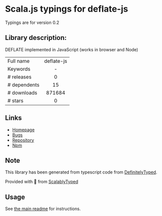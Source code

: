 
# Scala.js typings for deflate-js

Typings are for version 0.2

## Library description:
DEFLATE implemented in JavaScript (works in browser and Node)

|                    |                 |
| ------------------ | :-------------: |
| Full name          | deflate-js |
| Keywords           | - |
| # releases         | 0 |
| # dependents       | 15 |
| # downloads        | 871684 |
| # stars            | 0 |

## Links
- [Homepage](https://github.com/beatgammit/deflate-js#readme)
- [Bugs](https://github.com/beatgammit/deflate-js/issues)
- [Repository](https://github.com/beatgammit/deflate-js)
- [Npm](https://www.npmjs.com/package/deflate-js)
    


## Note
This library has been generated from typescript code from [DefinitelyTyped](https://definitelytyped.org).

Provided with :purple_heart: from [ScalablyTyped](https://github.com/oyvindberg/ScalablyTyped)

## Usage
See [the main readme](../../readme.md) for instructions.


